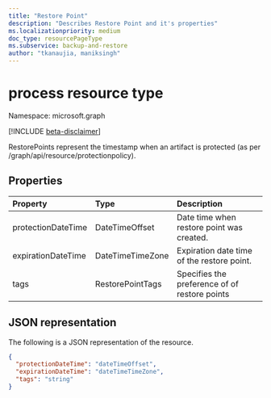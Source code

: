 ```yaml
---
title: "Restore Point"
description: "Describes Restore Point and it's properties"
ms.localizationpriority: medium
doc_type: resourcePageType
ms.subservice: backup-and-restore
author: "tkanaujia, maniksingh"
---
```


# process resource type

Namespace: microsoft.graph

 [!INCLUDE [beta-disclaimer](../../includes/beta-disclaimer.md)]

RestorePoints represent the timestamp when an artifact is protected (as per /graph/api/resource/protectionpolicy).

## Properties

| Property   | Type|Description|
|:---------------|:--------|:----------|
|protectionDateTime|DateTimeOffset|Date time when restore point was created.|
|expirationDateTime|DateTimeTimeZone|Expiration date time of the restore point.|
|tags|RestorePointTags|Specifies the preference of of restore points|


## JSON representation

The following is a JSON representation of the resource.

<!-- {
  "blockType": "resource",
  "optionalProperties": [

  ],
  "@odata.type": "microsoft.graph.restorepoint"
}-->

```json
{
  "protectionDateTime": "dateTimeOffset",
  "expirationDateTime": "dateTimeTimeZone",
  "tags": "string"
}

```

<!-- uuid: 8fcb5dbc-d5aa-4681-8e31-b001d5168d79
2015-10-25 14:57:30 UTC -->
<!--
{
  "type": "#page.annotation",
  "description": "process resource",
  "keywords": "",
  "section": "documentation",
  "tocPath": "",
  "suppressions": []
}
-->


